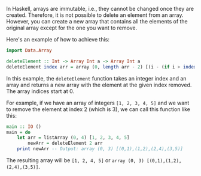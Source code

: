 In Haskell, arrays are immutable, i.e., they cannot be changed once they are created. Therefore, it is not possible to delete an element from an array. However, you can create a new array that contains all the elements of the original array except for the one you want to remove.

Here's an example of how to achieve this:

```haskell
import Data.Array

deleteElement :: Int -> Array Int a -> Array Int a
deleteElement index arr = array (0, length arr - 2) [(i - (if i > index then 1 else 0), arr ! i) | i <- [0..length arr - 1], i /= index]
```

In this example, the `deleteElement` function takes an integer index and an array and returns a new array with the element at the given index removed. The array indices start at 0.

For example, if we have an array of integers `[1, 2, 3, 4, 5]` and we want to remove the element at index 2 (which is 3), we can call this function like this:

```haskell
main :: IO ()
main = do
    let arr = listArray (0, 4) [1, 2, 3, 4, 5]
        newArr = deleteElement 2 arr
    print newArr -- Output: array (0, 3) [(0,1),(1,2),(2,4),(3,5)]
```

The resulting array will be `[1, 2, 4, 5]` or `array (0, 3) [(0,1),(1,2),(2,4),(3,5)]`.
